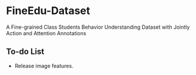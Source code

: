 # FineEdu-Dataset
 A Fine-grained Class Students Behavior Understanding Dataset with Jointly Action and Attention Annotations

## To-do List
* Release image features.

